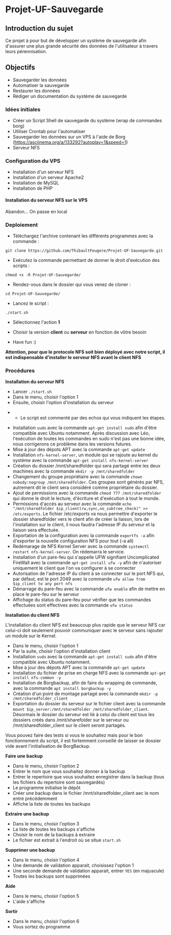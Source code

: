 # Projet-UF-Sauvegarde

## Introduction du sujet

Ce projet à pour but de développer un système de sauvegarde afin d'assurer une plus grande sécurité des données de l'utilisateur à travers leurs pérennisation.

## Objectifs

- Sauvegarder les données
- Automatiser la sauvegarde
- Restaurer les données
- Rédiger un documentation du système de sauvegarde

### Idées initiales

- Créer un Script Shell de sauvegarde du système (wrap de commandes borg)
- Utiliser Crontab pour l'automatiser
- Sauvegarder les données sur un VPS à l'aide de Borg (https://asciinema.org/a/133292?autoplay=1&speed=1)
- Serveur NFS

### Configuration du VPS

- Installation d'un serveur NFS
- Installation d'un serveur Apache2 
- Installation de MySQL
- Installation de PHP

#### Installation du serveur NFS sur le VPS

Abandon...
On passe en local

### Deploiement

- Téléchargez l'archive contenant les différents programmes avec la commande : 

`git clone https://github.com/ThibaultFeugere/Projet-UF-Sauvegarde.git`

- Exécutez la commande permettant de donner le droit d'exécution des scripts :

`chmod +x -R Projet-UF-Sauvegarde/`

- Rendez-vous dans le dossier qui vous venez de cloner :

`cd Projet-UF-Sauvegarde/`

- Lancez le script : 

`./start.sh`

- Sélectionnez l'action **1**

- Choisir la version **client** ou **serveur** en fonction de vôtre besoin
- Have fun :)

**Attention, pour que le protocole NFS soit bien déployé avec notre script, il est indispensable d'installer le serveur NFS avant le client NFS**

### Procédures

**Installation du serveur NFS**

- Lancer `./start.sh`
- Dans le menu, choisir l'option 1
- Ensuite, choisir l'option d'installation du serveur
+ + Le script est commenté par des echos qui vous indiquent les étapes.
- Installation `sudo` avec la commande `apt-get install sudo` afin d'être compatible avec Ubuntu notamment. Après discussion avec Léo, l'exécution de toutes les commandes en sudo n'est pas une bonne idée, nous corrigerons ce problème dans les versions futures.
- Mise à jour des dépots APT avec la commande `apt-get update`
- Installation `nfs-kernel-server`, un module qui se rajoute au kernel du système avec la commande `apt-get install nfs-kernel-server`
- Création du dossier /mnt/sharedfolder qui sera partagé entre les deux machines avec la commande `mkdir -p /mnt/sharedfolder`
- Changement du groupe propriétaire avec la commande `chown nobody:nogroup /mnt/sharedfolder`. Ces groupes sont générés par NFS, autrement dit le client sera considéré comme propriétaire du dossier.
- Ajout de permissions avec la commande `chmod 777 /mnt/sharedfolder` qui donne le droit le lecture, d'écriture et d'exécution à tout le monde.
- Permissions d'accès au serveur avec la commande `echo "/mnt/sharedfolder $ip_client(rw,sync,no_subtree_check)" >> /etc/exports`. Le fichier /etc/exports va nous permettre d'exporter le dossier sharedfolder vers le client afin de créer la liaison, lors de l'installation sur le client, il nous faudra l'adresse IP du serveur et la liaison sera effectuée.
- Exportation de la configuration avec la commande `exportfs -a` afin d'exporter la nouvelle configuration NFS pour tout (-a all)
- Redémarage de NFS Kernel Server avec la commande `systemctl restart nfs-kernel-server`. On rédemarra le service.
- Installation d'un pare-feu qui s'appelle UFW signifiant Uncomplicated FireWall avec la commande `apt-get install ufw -y` afin de n'autoriser uniquement le client que l'on va configurer à se connecter
- Autorisation de l'adresse IP du client à se connecter sur le port NFS qui, par défaut, est le port 2049 avec la commande `ufw allow from $ip_client to any port nfs`
- Démarrage du pare-feu avec la commande `ufw enable` afin de mettre en place le pare-feu sur le serveur
- Affichage du status du pare-feu pour vérifier que les commandes effectuées sont effectives avec la commande `ufw status`

**Installation du client NFS**

L'installation du client NFS est beaucoup plus rapide que le serveur NFS car celui-ci doit seulement pouvoir communiquer avec le serveur sans rajouter un module sur le Kernel.

- Dans le menu, choisir l'option 1
- Par la suite, choisir l'option d'installation client
- Installation `sudo` avec la commande `apt-get install sudo` afin d'être compatible avec Ubuntu notamment.
- Mise à jour des dépots APT avec la commande `apt-get update`
- Installation du fichier de prise en charge NFS avec la commande `apt-get install nfs-common -y`
- Installation de Borgbackup, afin de faire du wrapping de commande, avec la commande `apt install borgbackup -y`
- Création d'un point de montage partagé avec la commande `mkdir -p /mnt/sharedfolder_client` 
- Exportation du dossier du serveur sur le fichier client avec la commande `mount $ip_server:/mnt/sharedfolder /mnt/sharedfolder_client`. Désormais le dossier du serveur est lié à celui du client est tous les dossiers créés dans /mnt/sharefolder sur le serveur ou /mnt/sharedfolder_client sur le client seront partagés.

Vous pouvez faire des tests si vous le souhaitez mais pour le bon fonctionnement du script, il est fortemment conseillé de laisser se dossier vide avant l'initialisation de BorgBackup.

**Faire une backup**

- Dans le menu, choisir l'option 2
- Entrer le nom que vous souhaitez donner à la backup
- Entrer le repertoire que vous souhaitez enregistrer dans la backup (tous les fichiers du repertoire sont sauvegardés)
- Le programme initialise le dépôt
- Créer une backup dans le fichier /mnt/sharedfolder_client aec le nom entré précédemment
- Affiche la liste de toutes les backups

**Extraire une backup**

- Dans le menu, choisir l'option 3
- La liste de toutes les backups s'affiche
- Choisir le nom de la backups à extraire
- Le fichier est extrait à l'endroit où se situe `start.sh`

**Supprimer une backup**

- Dans le menu, choisir l'option 4
- Une demande de validation apparait, choisissez l'option 1
- Une seconde demande de validation apparait, entrer `YES` (en majuscule)
- Toutes les backups sont supprimées

**Aide**

- Dans le menu, choisir l'option 5
- L'aide s'affiche

**Sortir**

- Dans le menu, choisir l'option 6
- Vous sortez du programme
